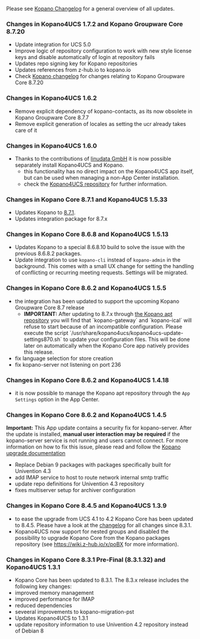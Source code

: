 Please see [Kopano Changelog](https://documentation.kopano.io/kopano_changelog/) for a general overview of all updates.

### Changes in Kopano4UCS 1.7.2 and Kopano Groupware Core 8.7.20

* Update integration for UCS 5.0
* Improve logic of repository configuration to work with new style license keys and disable automatically of login at repository fails
* Updates repo signing key for Kopano repositories
* Updates references from z-hub.io to kopano.io
* Check [Kopano changelog](https://documentation.kopano.io/kopano_changelog/kc.html#kopano-core-8-7-20-8-7-20-0) for changes relating to Kopano Groupware Core 8.7.20

### Changes in Kopano4UCS 1.6.2

* Remove explicit dependency of kopano-contacts, as its now obsolete in Kopano Groupware Core 8.7.7
* Remove explicit generation of locales as setting the ucr already takes care of it

### Changes in Kopano4UCS 1.6.0

* Thanks to the contributions of [linudata GmbH](https://www.linudata.de/) it is now possible separately install Kopano4UCS and Kopano.
  * this functionality has no direct impact on the Kopano4UCS app itself, but can be used when managing a non-App Center installation.
  * check the [Kopano4UCS repository](https://stash.z-hub.io/projects/K4U/repos/kopano4ucs/browse/docs/just-integration.md) for further information. 

### Changes in Kopano Core 8.7.1 and Kopano4UCS 1.5.33

* Updates Kopano to [8.7.1](https://forum.kopano.io/topic/2110/kopano-groupware-core-8-7-final-available).
* Updates integration package for 8.7.x

### Changes in Kopano Core 8.6.8 and Kopano4UCS 1.5.13

* Updates Kopano to a special 8.6.8.10 build to solve the issue with the previous 8.6.8.2 packages.
* Update integration to use `kopano-cli` instead of `kopano-admin` in the background. This comes with a small UX change for setting the handling of conflicting or recurring meeting requests. Settings will be migrated.

### Changes in Kopano Core 8.6.2 and Kopano4UCS 1.5.5

* the integration has been updated to support the upcoming Kopano Groupware Core 8.7 release
  * **IMPORTANT:** After updating to 8.7.x through [the Kopano apt repository](https://wiki.z-hub.io/display/K4U/Updating+Kopano+packages+directly+from+the+Kopano+download+server) you will find that ´kopano-gateway´ and ´kopano-ical´ will refuse to start because of an incompatible configuration. Please execute the script `/usr/share/kopano4ucs/kopano4ucs-update-settings870.sh´ to update your configuration files. This will be done later on automatically when the Kopano Core app natively provides this release. 
* fix language selection for store creation
* fix kopano-server not listening on port 236

### Changes in Kopano Core 8.6.2 and Kopano4UCS 1.4.18

* it is now possible to manage the Kopano apt repository through the `App Settings` option in the App Center.

### Changes in Kopano Core 8.6.2 and Kopano4UCS 1.4.5

**Important:** This App update contains a security fix for kopano-server. After the update is installed, **manual user interaction may be required** if the kopano-server service is not running and users cannot connect. For more information on how to fix this issue, please read and follow the [Kopano upgrade documentation](https://kopano.com/releases/kopanocore-8-5-7/)

* Replace Debian 9 packages with packages specifically built for Univention 4.3
* add IMAP service to host to route network internal smtp traffic
* update repo definitions for Univention 4.3 repository
* fixes multiserver setup for archiver configuration

### Changes in Kopano Core 8.4.5 and Kopano4UCS 1.3.9

* to ease the upgrade from UCS 4.1 to 4.2 Kopano Core has been updated to 8.4.5. Please have a look at the [changelog](https://documentation.kopano.io/kopano_changelog/kc.html#kopano-core-8-4) for all changes since 8.3.1.
* Kopano4UCS now support for nested groups and disabled the possibility to upgrade Kopano Core from the Kopano packages repository (see https://wiki.z-hub.io/x/poBX for more information).

### Changes in Kopano Core 8.3.1 Pre-Final (8.3.1.32) and Kopano4UCS 1.3.1

*   Kopano Core has been updated to 8.3.1. The 8.3.x release includes the following key changes:
*   improved memory management
*   improved performance for IMAP
*   reduced dependencies
*   seveeral improvements to kopano-migration-pst
*   Updates Kopano4UCS to 1.3.1
*   update repository information to use Univention 4.2 repository instead of Debian 8
